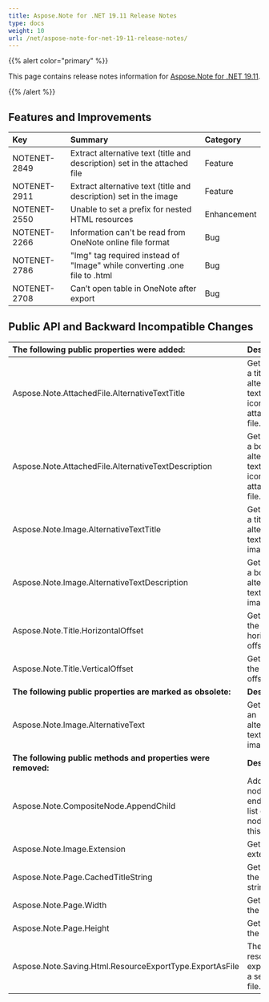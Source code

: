 ```yaml
---
title: Aspose.Note for .NET 19.11 Release Notes
type: docs
weight: 10
url: /net/aspose-note-for-net-19-11-release-notes/
---
```


{{% alert color="primary" %}} 

This page contains release notes information for [Aspose.Note for .NET 19.11](https://downloads.aspose.com/note/net/new-releases/aspose.note-for-.net-19.11/).

{{% /alert %}} 
## **Features and Improvements**

|**Key**|**Summary**|**Category**|
| :- | :- | :- |
|NOTENET-2849|Extract alternative text (title and description) set in the attached file|Feature|
|NOTENET-2911|Extract alternative text (title and description) set in the image|Feature|
|NOTENET-2550|Unable to set a prefix for nested HTML resources|Enhancement|
|NOTENET-2266|Information can't be read from OneNote online file format|Bug|
|NOTENET-2786|"Img" tag required instead of "Image" while converting .one file to .html|Bug|
|NOTENET-2708|Can’t open table in OneNote after export|Bug|

## **Public API and Backward Incompatible Changes**

|**The following public properties were added:**|**Description**|
| :- | :- |
|Aspose.Note.AttachedFile.AlternativeTextTitle|Gets or sets a title of alternative text for the icon of the attached file.|
|Aspose.Note.AttachedFile.AlternativeTextDescription|Gets or sets a body an alternative text for the icon of the attached file.|
|Aspose.Note.Image.AlternativeTextTitle|Gets or sets a title of alternative text for the image.|
|Aspose.Note.Image.AlternativeTextDescription|Gets or sets a body an alternative text for the image.|
|Aspose.Note.Title.HorizontalOffset|Gets or sets the horizontal offset.|
|Aspose.Note.Title.VerticalOffset|Gets or sets the vertical offset.|
|**The following public properties are marked as obsolete:**|**Description**|
|Aspose.Note.Image.AlternativeText|Gets or sets an alternative text for the image.|
|**The following public methods and properties were removed:**|**Description**|
|Aspose.Note.CompositeNode<T>.AppendChild|Adds the node to the end of the list of child nodes for this node.|
|Aspose.Note.Image.Extension|Gets the extension.|
|Aspose.Note.Page.CachedTitleString|Gets or sets the title string.|
|Aspose.Note.Page.Width|Gets or sets the width.|
|Aspose.Note.Page.Height|Gets or sets the height.|
|Aspose.Note.Saving.Html.ResourceExportType.ExportAsFile|The resource is exported as a separate file.|

